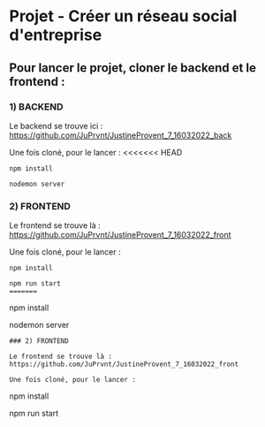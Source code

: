# Projet - Créer un réseau social d'entreprise

## Pour lancer le projet, cloner le backend et le frontend :

### 1) BACKEND

Le backend se trouve ici : https://github.com/JuPrvnt/JustineProvent_7_16032022_back

Une fois cloné, pour le lancer :
<<<<<<< HEAD

```
npm install

nodemon server
```

### 2) FRONTEND

Le frontend se trouve là : https://github.com/JuPrvnt/JustineProvent_7_16032022_front

Une fois cloné, pour le lancer :

```
npm install

npm run start
=======
```

npm install

nodemon server

```
### 2) FRONTEND

Le frontend se trouve là : https://github.com/JuPrvnt/JustineProvent_7_16032022_front

Une fois cloné, pour le lancer :
```

npm install

npm run start

```

```
